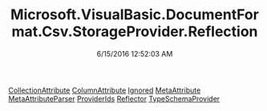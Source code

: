 ﻿---
title: Microsoft.VisualBasic.DocumentFormat.Csv.StorageProvider.Reflection
date: 6/15/2016 12:52:03 AM
---

[CollectionAttribute](T-Microsoft.VisualBasic.DocumentFormat.Csv.StorageProvider.Reflection.CollectionAttribute.html)
[ColumnAttribute](T-Microsoft.VisualBasic.DocumentFormat.Csv.StorageProvider.Reflection.ColumnAttribute.html)
[Ignored](T-Microsoft.VisualBasic.DocumentFormat.Csv.StorageProvider.Reflection.Ignored.html)
[MetaAttribute](T-Microsoft.VisualBasic.DocumentFormat.Csv.StorageProvider.Reflection.MetaAttribute.html)
[MetaAttributeParser](T-Microsoft.VisualBasic.DocumentFormat.Csv.StorageProvider.Reflection.MetaAttributeParser.html)
[ProviderIds](T-Microsoft.VisualBasic.DocumentFormat.Csv.StorageProvider.Reflection.ProviderIds.html)
[Reflector](T-Microsoft.VisualBasic.DocumentFormat.Csv.StorageProvider.Reflection.Reflector.html)
[TypeSchemaProvider](T-Microsoft.VisualBasic.DocumentFormat.Csv.StorageProvider.Reflection.TypeSchemaProvider.html)
